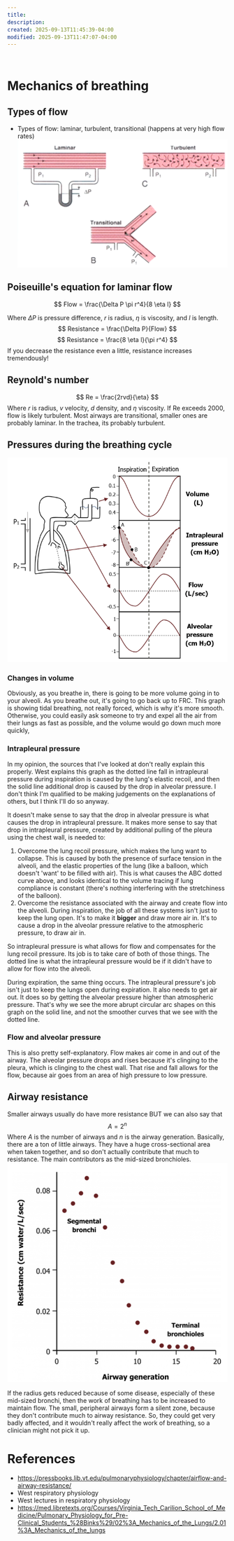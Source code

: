 ```yaml
---
title:
description:
created: 2025-09-13T11:45:39-04:00
modified: 2025-09-13T11:47:07-04:00
---
```

 
# Mechanics of breathing 
## Types of flow
- Types of flow: laminar, turbulent, transitional (happens at very high flow rates)
![400](../../media/{6D0164F0-AC4A-47F1-BE28-345924BC8483}.png)

## Poiseuille's equation for laminar flow

$$
Flow = \frac{\Delta P \pi r^4}{8 \eta l}
$$

Where $\Delta P$ is pressure difference, $r$ is radius, $\eta$ is viscosity, and $l$ is length. 
$$
Resistance = \frac{\Delta P}{Flow}
$$
$$
Resistance = \frac{8 \eta l}{\pi r^4}
$$
If you decrease the resistance even a little, resistance increases tremendously!
## Reynold's number
$$
Re = \frac{2rvd}{\eta}
$$
Where $r$ is radius, $v$ velocity, $d$ density, and $\eta$ viscosity. If Re exceeds 2000, flow is likely turbulent. Most airways are transitional, smaller ones are probably laminar. In the trachea, its probably turbulent. 
## Pressures during the breathing cycle

![400](../../media/{09797FBE-FE9E-4492-8A5C-49D5F5DAA7E0}.png)

### Changes in volume
Obviously, as you breathe in, there is going to be more volume going in to your alveoli. As you breathe out, it's going to go back up to FRC. This graph is showing tidal breathing, not really forced, which is why it's more smooth. Otherwise, you could easily ask someone to try and expel all the air from their lungs as fast as possible, and the volume would go down much more quickly,
### Intrapleural pressure
In my opinion, the sources that I've looked at don't really explain this properly. West explains this graph as the dotted line fall in intrapleural pressure during inspiration is caused by the lung's elastic recoil, and then the solid line additional drop is caused by the drop in alveolar pressure. I don't think I'm qualified to be making judgements on the explanations of others, but I think I'll do so anyway.

It doesn't make sense to say that the drop in alveolar pressure is what causes the drop in intrapleural pressure. It makes more sense to say that drop in intrapleural pressure, created by additional pulling of the pleura using the chest wall, is needed to:
1. Overcome the lung recoil pressure, which makes the lung want to collapse. This is caused by both the presence of surface tension in the alveoli, and the elastic properties of the lung (like a balloon, which doesn't 'want' to be filled with air). This is what causes the ABC dotted curve above, and looks identical to the volume tracing if lung compliance is constant (there's nothing interfering with the stretchiness of the balloon).
2. Overcome the resistance associated with the airway and create flow into the alveoli. During inspiration, the job of all these systems isn't just to keep the lung open. It's to make it **bigger** and draw more air in. It's to cause a drop in the alveolar pressure relative to the atmospheric pressure, to draw air in. 

So intrapleural pressure is what allows for flow and compensates for the lung recoil pressure. Its job is to take care of both of those things. The dotted line is what the intrapleural pressure would be if it didn't have to allow for flow into the alveoli.

During expiration, the same thing occurs. The intrapleural pressure's job isn't just to keep the lungs open during expiration. It also needs to get air out. It does so by getting the alveolar pressure higher than atmospheric pressure. That's why we see the more abrupt circular arc shapes on this graph on the solid line, and not the smoother curves that we see with the dotted line.
### Flow and alveolar pressure
This is also pretty self-explanatory. Flow makes air come in and out of the airway. The alveolar pressure drops and rises because it's clinging to the pleura, which is clinging to the chest wall. That rise and fall allows for the flow, because air goes from an area of high pressure to low pressure. 
## Airway resistance
Smaller airways usually do have more resistance BUT we can also say that
$$
A = 2^{n}
$$
Where $A$ is the number of airways and $n$ is the airway generation. Basically, there are a ton of little airways. They have a huge cross-sectional area when taken together, and so don't actually contribute that much to resistance. The main contributors as the mid-sized bronchioles.
![300](../../media/{1AED5CA2-E8AB-47A8-B20C-7408F7E74305}.png)

If the radius gets reduced because of some disease, especially of these mid-sized bronchi, then the work of breathing has to be increased to maintain flow. The small, peripheral airways form a silent zone, because they don't contribute much to airway resistance. So, they could get very badly affected, and it wouldn't really affect the work of breathing, so a clinician might not pick it up. 
# References
- https://pressbooks.lib.vt.edu/pulmonaryphysiology/chapter/airflow-and-airway-resistance/
- West respiratory physiology
- West lectures in respiratory physiology
- https://med.libretexts.org/Courses/Virginia_Tech_Carilion_School_of_Medicine/Pulmonary_Physiology_for_Pre-Clinical_Students_%28Binks%29/02%3A_Mechanics_of_the_Lungs/2.01%3A_Mechanics_of_the_lungs

